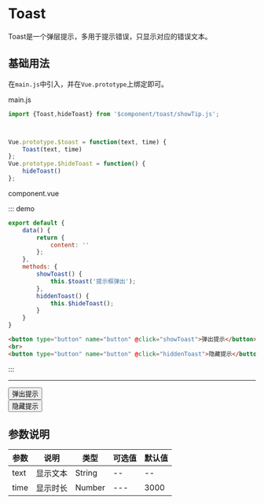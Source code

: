 # Toast
Toast是一个弹层提示，多用于提示错误，只显示对应的错误文本。

## 基础用法
在`main.js`中引入，并在`Vue.prototype`上绑定即可。

main.js

```javascript
import {Toast,hideToast} from '$component/toast/showTip.js';



Vue.prototype.$toast = function(text, time) {
    Toast(text, time)
};
Vue.prototype.$hideToast = function() {
    hideToast()
};

```
component.vue

::: demo
```javascript
export default {
    data() {
        return {
            content: ''
        };
    },
    methods: {
        showToast() {
            this.$toast('提示框弹出');
        },
        hiddenToast() {
            this.$hideToast();
        }
    }
}
```

```html
<button type="button" name="button" @click="showToast">弹出提示</button>
<br>
<button type="button" name="button" @click="hiddenToast">隐藏提示</button>
```
:::

-----------------------

<div class="demo-block">
    <button type="button" name="button" @click="showToast">弹出提示</button>
    <br>
    <button type="button" name="button" @click="hiddenToast">隐藏提示</button>
</div>


## 参数说明

参数       | 说明             | 类型      | 可选值                                 | 默认值
-------- | -------------- | ------- | ----------------------------------- | -----
text    | 显示文本         | String | --                                  | --
time     | 显示时长             | Number  | ---                | 3000


<script>
export default {
    data() {
        return {
            content: ''
        };
    },
    methods: {
        showToast() {
            this.$toast('提示框弹出');
        },
        hiddenToast() {
            this.$hideToast();
        }
    }
}
</script>
